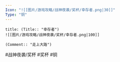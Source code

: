 ```yaml
---
Icon: "![[图片/游戏攻略/战神夜袭/奖杯/幸存者.png|30]]"
Type: "铜"
---
```

```ad-common-bronze-trophy
title: (Title:: "幸存者")
![[图片/游戏攻略/战神夜袭/奖杯/幸存者.png|100]]

(Comment:: "走上大路")
```

#战神夜袭/奖杯 #奖杯 #铜
